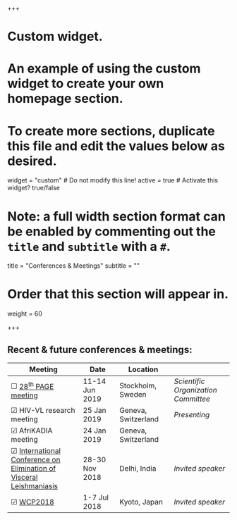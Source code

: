 +++
# Custom widget.
# An example of using the custom widget to create your own homepage section.
# To create more sections, duplicate this file and edit the values below as desired.
widget = "custom"  # Do not modify this line!
active = true  # Activate this widget? true/false

# Note: a full width section format can be enabled by commenting out the `title` and `subtitle` with a `#`.
title = "Conferences & Meetings"
subtitle = ""

# Order that this section will appear in.
weight = 60

+++

Recent & future conferences & meetings:
------------------------------------------

| Meeting                                                                                                                                       | Date <img width=250/>  | Location <img width=200/>        | <img width=300/> 
| --------------------------------------------------------------------------------------------------------------------------------------------- | ---------------------- | -------------------------------- | ------------------------------------
|&#9744; [28<sup>th</sup> PAGE meeting](https://www.page-meeting.org/)                                                                          | 11-14 Jun 2019         | Stockholm, Sweden                | *Scientific Organization Committee*
|&#9745; HIV-VL research meeting                                                                                                                | 25 Jan 2019            | Geneva, Switzerland              | *Presenting*
|&#9745; AfriKADIA meeting                                                                                                                      | 24 Jan 2019            | Geneva, Switzerland              |
|&#9745; [International Conference on Elimination of Visceral Leishmaniasis](https://www.dndi.org/2018/media-centre/events/iec-vl-conference/)  | 28-30 Nov 2018         | Delhi, India                     | *Invited speaker*
|&#9745; [WCP2018](http://www.wcp2018.org/)                                                                                                     | 1-7 Jul 2018           | Kyoto, Japan                     | *Invited speaker*

